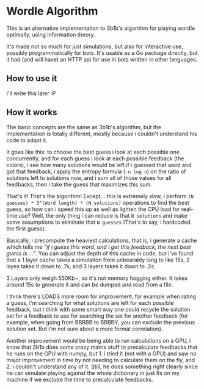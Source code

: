 # Wordle Algorithm
This is an alternative implementation to 3b1b's algorithm for playing wordle optimally, using information theory.

It's made not so much for just simulations, but also for interactive use, possibly programmatically for bots. It's usable as a Go package directly, but it had (and will have) an HTTP api for use in bots written in other languages.

## How to use it
I'll write this later :P

## How it works
The basic concepts are the same as 3b1b's algorithm, but the implementation is totally different, mostly because i couldn't understand his code to adapt it.

It goes like this: to choose the best guess i look at each possible one concurrently, and for each guess i look at each possible feedback (the colors), i see how many solutions would be left if i guessed that word and got that feedback, i apply the entropy formula (`-n log n`) on the ratio of solutions left to solutions now, and i sum all of those values for all feedbacks, then i take the guess that maximizes this sum.

That's it! That's the algorithm! Except... this is extremely slow, i perform `(N guesses) * 3^(Word length) * (N solutions)` operations to find the best guess, so how can i speed this up as well as lighten the CPU load for real-time use? Well, the only thing i can reduce is that `N solutions` and make some assumptions to eliminate that `N guesses` (That's to say, i hardcoded the first guess).

Basically, i precompute the heaviest calculations, that is, i generate a cache which tells me *"if i guess this word, and i get this feedback, the next best guess is ..."*. You can adjust the depth of this cache in code, but i've found that a 1 layer cache takes a simulation from unbearably long to like 15s, 2 layes takes it down to .7s, and 3 layers takes it down to .2s.

3 Layers only weigh 550Kb~, so it's not memory hogging either. It takes around 15s to generate it and can be dumped and read from a file.

I think there's LOADS more room for improvement, for example when rating a guess, i'm searching for what solutions are left for each possible feedback, but i think with some smart way one could recycle the solution set for a feedback to use for searching the set for another feedback (for example, when going from BBBBB to BBBBY, you can exclude the previous solution set. But i'm not sure about a more formal correlation).

Another improvement would be being able to run calculations on a GPU, i know that 3b1b does some crazy matrix stuff to precalculate feedbacks that he runs on the GPU with numpy, but 1. i tried it (not with a GPU) and saw no major improvement in time by not needing to calculate them on the fly, and 2. i couldn't understand any of it. Still, he does something right clearly since he can simulate playing against the whole dictionary in just 8s on my machine if we exclude the time to precalculate feedbacks.
